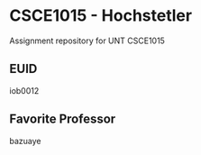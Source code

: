 # CSCE1015 - Hochstetler
Assignment repository for UNT CSCE1015
## EUID
iob0012
## Favorite Professor
bazuaye
